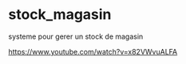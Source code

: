 # stock_magasin
systeme pour gerer un stock de magasin

https://www.youtube.com/watch?v=x82VWvuALFA
